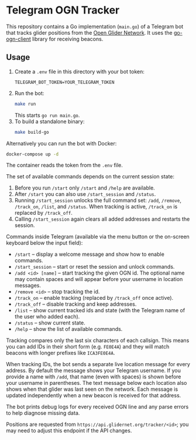 # Telegram OGN Tracker
This repository contains a Go implementation (`main.go`) of a Telegram bot that tracks glider positions from the [Open Glider Network](https://www.glidernet.org/). It uses the [go-ogn-client](https://github.com/evtaccount/ogn-client) library for receiving beacons.

## Usage

1. Create a `.env` file in this directory with your bot token:
   ```
   TELEGRAM_BOT_TOKEN=YOUR_TELEGRAM_TOKEN
   ```
2. Run the bot:
   ```sh
   make run
   ```
   This starts `go run main.go`.
3. To build a standalone binary:
    ```sh
    make build-go
    ```

Alternatively you can run the bot with Docker:

```sh
docker-compose up -d
```

The container reads the token from the `.env` file.

The set of available commands depends on the current session state:

1. Before you run `/start` only `/start` and `/help` are available.
2. After `/start` you can also use `/start_session` and `/status`.
3. Running `/start_session` unlocks the full command set: `/add`, `/remove`, `/track_on`, `/list`, and `/status`. When tracking is active, `/track_on` is replaced by `/track_off`.
4. Calling `/start_session` again clears all added addresses and restarts the session.

Commands inside Telegram (available via the menu button or the on-screen keyboard below the input field):
- `/start` – display a welcome message and show how to enable commands.
- `/start_session` – start or reset the session and unlock commands.
- `/add <id> [name]` – start tracking the given OGN id. The optional name may contain spaces and will appear before your username in location messages.
- `/remove <id>` – stop tracking the id.
- `/track_on` – enable tracking (replaced by `/track_off` once active).
- `/track_off` – disable tracking and keep addresses.
- `/list` – show current tracked ids and state (with the Telegram name of the user who added each).
- `/status` – show current state.
- `/help` – show the list of available commands.

Tracking compares only the last six characters of each callsign. This means you
can add IDs in their short form (e.g. `FE0E4A`) and they will match beacons with
longer prefixes like `ICA3FE0E4A`.

When tracking IDs, the bot sends a separate live location message for every
address. By default the message shows your Telegram username. If you provide a
name with `/add`, that name (even with spaces) is shown before your username in
parentheses.
The text message below each location also shows when that glider was last seen
on the network. Each message is updated independently when a new beacon is
received for that address.

The bot prints debug logs for every received OGN line and any parse errors to help diagnose missing data.

Positions are requested from `https://api.glidernet.org/tracker/<id>`; you may
need to adjust this endpoint if the API changes.
